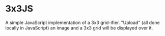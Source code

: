 # 3x3JS
A simple JavaScript implementation of a 3x3 grid-ifier.
"Upload" (all done locally in JavaScript) an image and a 3x3 grid will be displayed over it.
